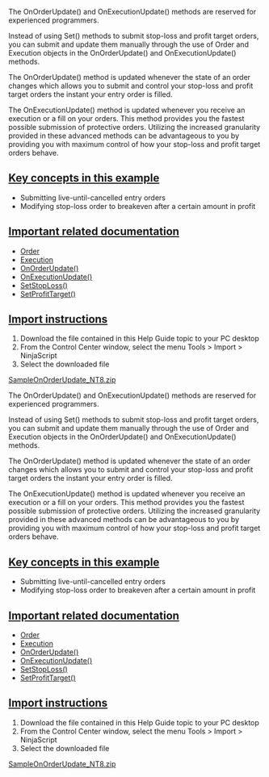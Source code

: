The OnOrderUpdate() and OnExecutionUpdate() methods are reserved for experienced programmers.

Instead of using Set() methods to submit stop-loss and profit target orders, you can submit and update them manually through the use of Order and Execution objects in the OnOrderUpdate() and OnExecutionUpdate() methods.

The OnOrderUpdate() method is updated whenever the state of an order changes which allows you to submit and control your stop-loss and profit target orders the instant your entry order is filled.

The OnExecutionUpdate() method is updated whenever you receive an execution or a fill on your orders. This method provides you the fastest possible submission of protective orders. Utilizing the increased granularity provided in these advanced methods can be advantageous to you by providing you with maximum control of how your stop-loss and profit target orders behave.

## [Key concepts in this example](https://developer.ninjatrader.com/docs/desktop/using_onorderupdate_and_onexec\#key-concepts-in-this-example)

- Submitting live-until-cancelled entry orders
- Modifying stop-loss order to breakeven after a certain amount in profit

## [Important related documentation](https://developer.ninjatrader.com/docs/desktop/using_onorderupdate_and_onexec\#important-related-documentation)

- [Order](https://developer.ninjatrader.com/docs/desktop/order)
- [Execution](https://developer.ninjatrader.com/docs/desktop/execution)
- [OnOrderUpdate()](https://developer.ninjatrader.com/docs/desktop/onorderupdate)
- [OnExecutionUpdate()](https://developer.ninjatrader.com/docs/desktop/onexecutionupdate)
- [SetStopLoss()](https://developer.ninjatrader.com/docs/desktop/setstoploss)
- [SetProfitTarget()](https://developer.ninjatrader.com/docs/desktop/setprofittarget)

## [Import instructions](https://developer.ninjatrader.com/docs/desktop/using_onorderupdate_and_onexec\#import-instructions)

1. Download the file contained in this Help Guide topic to your PC desktop
2. From the Control Center window, select the menu Tools > Import > NinjaScript
3. Select the downloaded file

[SampleOnOrderUpdate\_NT8.zip](https://ninjatrader.com/support/helpGuides/nt8/samples/SampleOnOrderUpdate_NT8.zip)

The OnOrderUpdate() and OnExecutionUpdate() methods are reserved for experienced programmers.

Instead of using Set() methods to submit stop-loss and profit target orders, you can submit and update them manually through the use of Order and Execution objects in the OnOrderUpdate() and OnExecutionUpdate() methods.

The OnOrderUpdate() method is updated whenever the state of an order changes which allows you to submit and control your stop-loss and profit target orders the instant your entry order is filled.

The OnExecutionUpdate() method is updated whenever you receive an execution or a fill on your orders. This method provides you the fastest possible submission of protective orders. Utilizing the increased granularity provided in these advanced methods can be advantageous to you by providing you with maximum control of how your stop-loss and profit target orders behave.

## [Key concepts in this example](https://developer.ninjatrader.com/docs/desktop/using_onorderupdate_and_onexec\#key-concepts-in-this-example)

- Submitting live-until-cancelled entry orders
- Modifying stop-loss order to breakeven after a certain amount in profit

## [Important related documentation](https://developer.ninjatrader.com/docs/desktop/using_onorderupdate_and_onexec\#important-related-documentation)

- [Order](https://developer.ninjatrader.com/docs/desktop/order)
- [Execution](https://developer.ninjatrader.com/docs/desktop/execution)
- [OnOrderUpdate()](https://developer.ninjatrader.com/docs/desktop/onorderupdate)
- [OnExecutionUpdate()](https://developer.ninjatrader.com/docs/desktop/onexecutionupdate)
- [SetStopLoss()](https://developer.ninjatrader.com/docs/desktop/setstoploss)
- [SetProfitTarget()](https://developer.ninjatrader.com/docs/desktop/setprofittarget)

## [Import instructions](https://developer.ninjatrader.com/docs/desktop/using_onorderupdate_and_onexec\#import-instructions)

1. Download the file contained in this Help Guide topic to your PC desktop
2. From the Control Center window, select the menu Tools > Import > NinjaScript
3. Select the downloaded file

[SampleOnOrderUpdate\_NT8.zip](https://ninjatrader.com/support/helpGuides/nt8/samples/SampleOnOrderUpdate_NT8.zip)